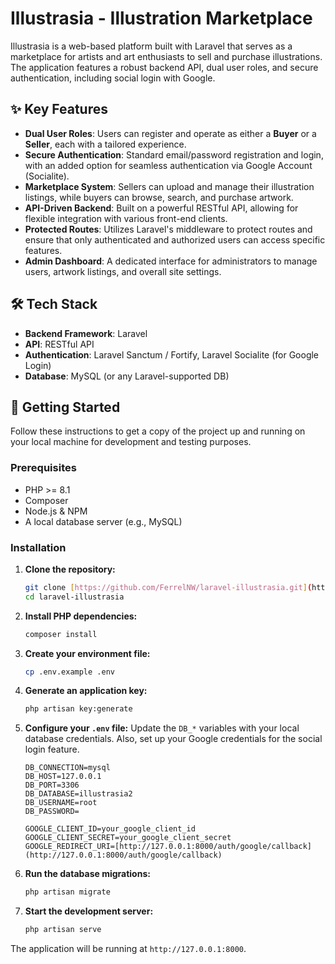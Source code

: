 # Illustrasia - Illustration Marketplace

Illustrasia is a web-based platform built with Laravel that serves as a marketplace for artists and art enthusiasts to sell and purchase illustrations. The application features a robust backend API, dual user roles, and secure authentication, including social login with Google.

## ✨ Key Features

-   **Dual User Roles**: Users can register and operate as either a **Buyer** or a **Seller**, each with a tailored experience.
-   **Secure Authentication**: Standard email/password registration and login, with an added option for seamless authentication via Google Account (Socialite).
-   **Marketplace System**: Sellers can upload and manage their illustration listings, while buyers can browse, search, and purchase artwork.
-   **API-Driven Backend**: Built on a powerful RESTful API, allowing for flexible integration with various front-end clients.
-   **Protected Routes**: Utilizes Laravel's middleware to protect routes and ensure that only authenticated and authorized users can access specific features.
-   **Admin Dashboard**: A dedicated interface for administrators to manage users, artwork listings, and overall site settings.

## 🛠️ Tech Stack

-   **Backend Framework**: Laravel
-   **API**: RESTful API
-   **Authentication**: Laravel Sanctum / Fortify, Laravel Socialite (for Google Login)
-   **Database**: MySQL (or any Laravel-supported DB)

## 🚀 Getting Started

Follow these instructions to get a copy of the project up and running on your local machine for development and testing purposes.

### **Prerequisites**

-   PHP >= 8.1
-   Composer
-   Node.js & NPM
-   A local database server (e.g., MySQL)

### **Installation**

1.  **Clone the repository:**
    ```sh
    git clone [https://github.com/FerrelNW/laravel-illustrasia.git](https://github.com/FerrelNW/laravel-illustrasia.git)
    cd laravel-illustrasia
    ```

2.  **Install PHP dependencies:**
    ```sh
    composer install
    ```

3.  **Create your environment file:**
    ```sh
    cp .env.example .env
    ```

4.  **Generate an application key:**
    ```sh
    php artisan key:generate
    ```

5.  **Configure your `.env` file:**
    Update the `DB_*` variables with your local database credentials. Also, set up your Google credentials for the social login feature.
    ```env
    DB_CONNECTION=mysql
    DB_HOST=127.0.0.1
    DB_PORT=3306
    DB_DATABASE=illustrasia2
    DB_USERNAME=root
    DB_PASSWORD=

    GOOGLE_CLIENT_ID=your_google_client_id
    GOOGLE_CLIENT_SECRET=your_google_client_secret
    GOOGLE_REDIRECT_URI=[http://127.0.0.1:8000/auth/google/callback](http://127.0.0.1:8000/auth/google/callback)
    ```

6.  **Run the database migrations:**
    ```sh
    php artisan migrate
    ```

7.  **Start the development server:**
    ```sh
    php artisan serve
    ```

The application will be running at `http://127.0.0.1:8000`.
